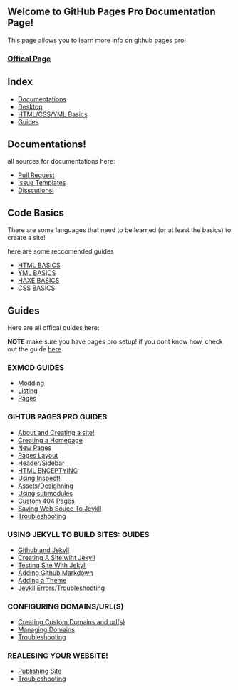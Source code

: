 ## Welcome to GitHub Pages Pro Documentation Page!

This page allows you to learn more info on github pages pro!

### [Offical Page](https://kadedevteam.github.io/GithubPagesPro/)

## Index
- [Documentations](#documentations)
- [Desktop]()
- [HTML/CSS/YML Basics](#code-basics)
- [Guides](#guides)


## Documentations!
all sources for documentations here:
- [Pull Request](https://github.com/kadedevteam/Github-Pages-Pro/pulls)
- [Issue Templates](https://github.com/kadedevteam/Github-Pages-Pro/issues)
- [Disscutions!](https://github.com/kadedevteam/Github-Pages-Pro/discussions)

## Code Basics
There are some languages that need to be learned (or at least the basics) to create a site!

here are some reccomended guides

- [HTML BASICS](http://www.simplehtmlguide.com/basics.php#:~:text=%20HTML%20Basics%20%201%20Headings.%20Use%20headings,your%20holiday%20photos%20or%20other%20images...%20More%20)
- [YML BASICS](https://www.tutorialspoint.com/yaml/yaml_basics.htm)
- [HAXE BASICS](https://haxe.org/documentation/introduction/)
- [CSS BASICS](https://www.w3schools.com/Css/css_intro.asp)


## Guides
Here are all offical guides here:

**NOTE** make sure you have pages pro setup! if you dont know how, check out the guide [here](https://kadedevteam.github.io/GithubPagesPro/SettingUpPagesPro)

### EXMOD GUIDES
- [Modding]({{site.url}}exmod/)
- [Listing]({{site.url}}exmod/)
- [Pages]({{site.url}}exmod/)

### GIHTUB PAGES PRO GUIDES
- [About and Creating a site!]({{site.url}}guidespro/)
- [Creating a Homepage]({{site.url}}guidespro/)
- [New Pages]({{site.url}}guidespro/)
- [Pages Layout]({{site.url}}guidespro/)
- [Header/Sidebar]({{site.url}}guidespro/)
- [HTML ENCEPTYING]({{site.url}}guidespro/)
- [Using Inspect!]({{site.url}}guidespro/)
- [Assets/Desighning]({{site.url}}guidespro/)
- [Using submodules]({{site.url}}guidespro/)
- [Custom 404 Pages]({{site.url}}guidespro/)
- [Saving Web Souce To Jeykll ]({{site.url}}guidespro/)
- [Troubleshooting]({{site.url}}guidespro/)

### USING JEKYLL TO BUILD SITES: GUIDES
- [Github and Jekyll]({{site.url}}jekyllguides/)
- [Creating A Site wiht Jekyll]({{site.url}}jekyllguides/)
- [Testing Site With Jekyll]({{site.url}}jekyllguides/)
- [Adding Github Markdown]({{site.url}}jekyllguides/)
- [Adding a Theme]({{site.url}}jekyllguides/)
- [Jeykll Errors/Troubleshooting]({{site.url}}jekyllguides/)


### CONFIGURING DOMAINS/URL(S)
- [Creating Custom Domains and url(s)]({{site.url}}configguides/)
- [Managing Domains]({{site.url}}configguides/)
- [Troubleshooting]({{site.url}}configguides/)

### REALESING YOUR WEBSITE!
- [Publishing Site](https://kadedevteam.github.io/Documentations/realesingsite)
- [Troubleshooting](https://kadedevteam.github.io/Documentations/troubleshooting)
